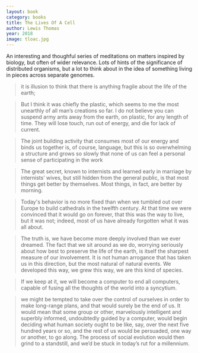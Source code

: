 ```yaml
---
layout: book
category: books
title: The Lives Of A Cell
author: Lewis Thomas
year: 2018
image: tloac.jpg
---
```

An interesting and thoughful series of meditations on matters inspired by biology, but often of wider relevance.  Lots of hints of the significance of distributed organisms, but a lot to think about in the idea of something living in pieces across separate genomes.

> it is illusion to think that there is anything fragile about the life of the earth;

> But I think it was chiefly the plastic, which seems to me the most unearthly of all man’s creations so far. I do not believe you can suspend army ants away from the earth, on plastic, for any length of time. They will lose touch, run out of energy, and die for lack of current.

> The joint building activity that consumes most of our energy and binds us together is, of course, language, but this is so overwhelming a structure and grows so slowly that none of us can feel a personal sense of participating in the work

> The great secret, known to internists and learned early in marriage by internists’ wives, but still hidden from the general public, is that most things get better by themselves. Most things, in fact, are better by morning.

> Today's behavior is no more fixed than when we tumbled out over Europe to build cathedrals in the twelfth century. At that time we were convinced that it would go on forever, that this was the way to live, but it was not; indeed, most of us have already forgotten what it was all about.

> The truth is, we have become more deeply involved than we ever dreamed. The fact that we sit around as we do, worrying seriously about how best to preserve the life of the earth, is itself the sharpest measure of our involvement. It is not human arrogance that has taken us in this direction, but the most natural of natural events. We developed this way, we grew this way, we are this kind of species.

> If we keep at it, we will become a computer to end all computers, capable of fusing all the thoughts of the world into a syncytium.

> we might be tempted to take over the control of ourselves in order to make long-range plans, and that would surely be the end of us. It would mean that some group or other, marvelously intelligent and superbly informed, undoubtedly guided by a computer, would begin deciding what human society ought to be like, say, over the next five hundred years or so, and the rest of us would be persuaded, one way or another, to go along. The process of social evolution would then grind to a standstill, and we’d be stuck in today’s rut for a millennium.
